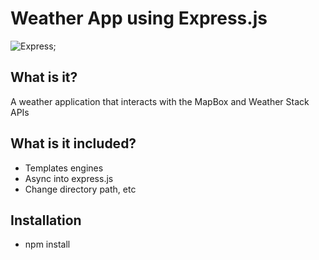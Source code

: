 # Weather App using Express.js

![Express]('./express.readme.png');

## What is it?
A weather application that interacts with the MapBox and Weather Stack APIs

## What is it included?
- Templates engines
- Async into express.js
- Change directory path, etc

## Installation
- npm install

